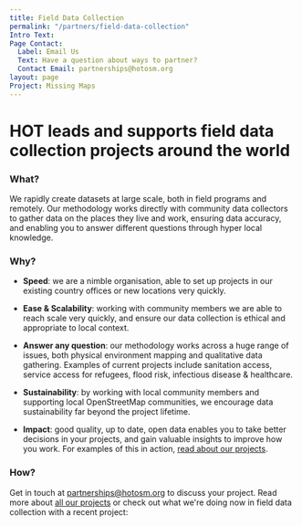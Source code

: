 ```yaml
---
title: Field Data Collection
permalink: "/partners/field-data-collection"
Intro Text: 
Page Contact:
  Label: Email Us
  Text: Have a question about ways to partner?
  Contact Email: partnerships@hotosm.org
layout: page
Project: Missing Maps
---
```


# HOT leads and supports field data collection projects around the world

### What?

We rapidly create datasets at large scale, both in field programs and remotely. Our methodology works directly with community data collectors to gather data on the places they live and work, ensuring data accuracy, and enabling you to answer different questions through hyper local knowledge.

### Why?

* **Speed**: we are a nimble organisation, able to set up projects in our existing country offices or new locations very quickly.

* **Ease & Scalability**: working with community members we are able to reach scale very quickly, and ensure our data collection is ethical and appropriate to local context.

* **Answer any question**: our methodology works across a huge range of issues, both physical environment mapping and qualitative data gathering. Examples of current projects include sanitation access, service access for refugees, flood risk, infectious disease & healthcare.

* **Sustainability**: by working with local community members and supporting local OpenStreetMap communities, we encourage data sustainability far beyond the project lifetime.

* **Impact**: good quality, up to date, open data enables you to take better decisions in your projects, and gain valuable insights to improve how you work. For examples of this in action, [read about our projects](https://www.hotosm.org/our-work).

### How?

Get in touch at [partnerships@hotosm.org](mailto:partnerships@hotosm.org) to discuss your project. Read more about [all our projects](/our-work) or check out what we're doing now in field data collection with a recent project:
